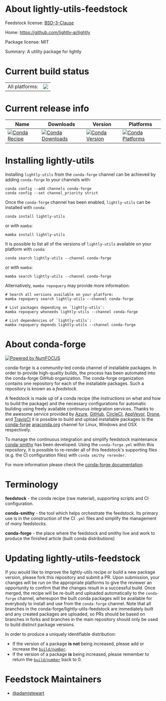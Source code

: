 About lightly-utils-feedstock
=============================

Feedstock license: [BSD-3-Clause](https://github.com/conda-forge/lightly-utils-feedstock/blob/main/LICENSE.txt)

Home: https://github.com/lightly-ai/lightly

Package license: MIT

Summary: A utility package for lightly

Current build status
====================


<table><tr><td>All platforms:</td>
    <td>
      <a href="https://dev.azure.com/conda-forge/feedstock-builds/_build/latest?definitionId=20427&branchName=main">
        <img src="https://dev.azure.com/conda-forge/feedstock-builds/_apis/build/status/lightly-utils-feedstock?branchName=main">
      </a>
    </td>
  </tr>
</table>

Current release info
====================

| Name | Downloads | Version | Platforms |
| --- | --- | --- | --- |
| [![Conda Recipe](https://img.shields.io/badge/recipe-lightly--utils-green.svg)](https://anaconda.org/conda-forge/lightly-utils) | [![Conda Downloads](https://img.shields.io/conda/dn/conda-forge/lightly-utils.svg)](https://anaconda.org/conda-forge/lightly-utils) | [![Conda Version](https://img.shields.io/conda/vn/conda-forge/lightly-utils.svg)](https://anaconda.org/conda-forge/lightly-utils) | [![Conda Platforms](https://img.shields.io/conda/pn/conda-forge/lightly-utils.svg)](https://anaconda.org/conda-forge/lightly-utils) |

Installing lightly-utils
========================

Installing `lightly-utils` from the `conda-forge` channel can be achieved by adding `conda-forge` to your channels with:

```
conda config --add channels conda-forge
conda config --set channel_priority strict
```

Once the `conda-forge` channel has been enabled, `lightly-utils` can be installed with `conda`:

```
conda install lightly-utils
```

or with `mamba`:

```
mamba install lightly-utils
```

It is possible to list all of the versions of `lightly-utils` available on your platform with `conda`:

```
conda search lightly-utils --channel conda-forge
```

or with `mamba`:

```
mamba search lightly-utils --channel conda-forge
```

Alternatively, `mamba repoquery` may provide more information:

```
# Search all versions available on your platform:
mamba repoquery search lightly-utils --channel conda-forge

# List packages depending on `lightly-utils`:
mamba repoquery whoneeds lightly-utils --channel conda-forge

# List dependencies of `lightly-utils`:
mamba repoquery depends lightly-utils --channel conda-forge
```


About conda-forge
=================

[![Powered by
NumFOCUS](https://img.shields.io/badge/powered%20by-NumFOCUS-orange.svg?style=flat&colorA=E1523D&colorB=007D8A)](https://numfocus.org)

conda-forge is a community-led conda channel of installable packages.
In order to provide high-quality builds, the process has been automated into the
conda-forge GitHub organization. The conda-forge organization contains one repository
for each of the installable packages. Such a repository is known as a *feedstock*.

A feedstock is made up of a conda recipe (the instructions on what and how to build
the package) and the necessary configurations for automatic building using freely
available continuous integration services. Thanks to the awesome service provided by
[Azure](https://azure.microsoft.com/en-us/services/devops/), [GitHub](https://github.com/),
[CircleCI](https://circleci.com/), [AppVeyor](https://www.appveyor.com/),
[Drone](https://cloud.drone.io/welcome), and [TravisCI](https://travis-ci.com/)
it is possible to build and upload installable packages to the
[conda-forge](https://anaconda.org/conda-forge) [anaconda.org](https://anaconda.org/)
channel for Linux, Windows and OSX respectively.

To manage the continuous integration and simplify feedstock maintenance
[conda-smithy](https://github.com/conda-forge/conda-smithy) has been developed.
Using the ``conda-forge.yml`` within this repository, it is possible to re-render all of
this feedstock's supporting files (e.g. the CI configuration files) with ``conda smithy rerender``.

For more information please check the [conda-forge documentation](https://conda-forge.org/docs/).

Terminology
===========

**feedstock** - the conda recipe (raw material), supporting scripts and CI configuration.

**conda-smithy** - the tool which helps orchestrate the feedstock.
                   Its primary use is in the construction of the CI ``.yml`` files
                   and simplify the management of *many* feedstocks.

**conda-forge** - the place where the feedstock and smithy live and work to
                  produce the finished article (built conda distributions)


Updating lightly-utils-feedstock
================================

If you would like to improve the lightly-utils recipe or build a new
package version, please fork this repository and submit a PR. Upon submission,
your changes will be run on the appropriate platforms to give the reviewer an
opportunity to confirm that the changes result in a successful build. Once
merged, the recipe will be re-built and uploaded automatically to the
`conda-forge` channel, whereupon the built conda packages will be available for
everybody to install and use from the `conda-forge` channel.
Note that all branches in the conda-forge/lightly-utils-feedstock are
immediately built and any created packages are uploaded, so PRs should be based
on branches in forks and branches in the main repository should only be used to
build distinct package versions.

In order to produce a uniquely identifiable distribution:
 * If the version of a package **is not** being increased, please add or increase
   the [``build/number``](https://docs.conda.io/projects/conda-build/en/latest/resources/define-metadata.html#build-number-and-string).
 * If the version of a package **is** being increased, please remember to return
   the [``build/number``](https://docs.conda.io/projects/conda-build/en/latest/resources/define-metadata.html#build-number-and-string)
   back to 0.

Feedstock Maintainers
=====================

* [@adamjstewart](https://github.com/adamjstewart/)

